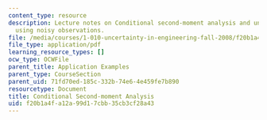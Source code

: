 ```yaml
---
content_type: resource
description: Lecture notes on Conditional second-moment analysis and uncertainty updating
  using noisy observations.
file: /media/courses/1-010-uncertainty-in-engineering-fall-2008/f20b1a4fa12a99d17cbb35cb3cf28a43_app_15.pdf
file_type: application/pdf
learning_resource_types: []
ocw_type: OCWFile
parent_title: Application Examples
parent_type: CourseSection
parent_uid: 71fd70ed-185c-332b-74e6-4e459fe7b890
resourcetype: Document
title: Conditional Second-moment Analysis
uid: f20b1a4f-a12a-99d1-7cbb-35cb3cf28a43
---
```

